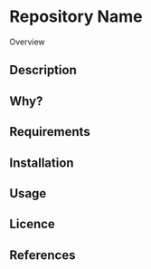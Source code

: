 # Repository Name

Overview

## Description

## Why?

## Requirements

## Installation

## Usage

## Licence

## References
